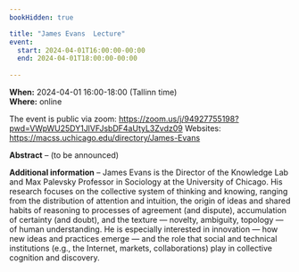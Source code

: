 ```yaml
---
bookHidden: true

title: "James Evans	 Lecture"
event:
  start: 2024-04-01T16:00:00-00:00
  end: 2024-04-01T18:00:00-00:00
  
---
```


**When:** 2024-04-01 16:00-18:00 (Tallinn time)   
**Where:** online 

The event is public via zoom: https://zoom.us/j/94927755198?pwd=VWpWU25DY1JlVFJsbDF4aUtyL3Zvdz09
Websites: https://macss.uchicago.edu/directory/James-Evans


<!--more-->
**Abstract** – (to be announced)    
  
**Additional information** – James Evans is the Director of the Knowledge Lab and Max Palevsky Professor in Sociology at the University of Chicago. His research focuses on the collective system of thinking and knowing, ranging from the distribution of attention and intuition, the origin of ideas and shared habits of reasoning to processes of agreement (and dispute), accumulation of certainty (and doubt), and the texture — novelty, ambiguity, topology — of human understanding. He is especially interested in innovation — how new ideas and practices emerge — and the role that social and technical institutions (e.g., the Internet, markets, collaborations) play in collective cognition and discovery. 